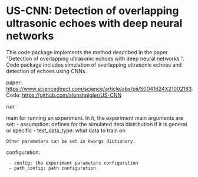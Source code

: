 <meta name="google-site-verification" content="FJJsOvNIncYaSRIiRjRr1NVSGaEFbwiMKFWWsgKC_KQ" />

# US-CNN: Detection of overlapping ultrasonic echoes with deep neural networks

This code package implements the method described in the paper "Detection of overlapping ultrasonic echoes with deep neural networks
". Code package includes simulation of overlapping ultrasonic echoes and detection of echoes using CNNs.

paper: https://www.sciencedirect.com/science/article/abs/pii/S0041624X21002183
Code: https://github.com/alonshpigler/US-CNN

run:

main for running an experiment.   In it, the experiment main arguments are set:
    - assumption: defines for the simulated data distribution if it is general or specific
    - test_data_type: what data to train on

    Other parameters can be set in kwargs dictionary.


configuration:

     - config: the experiment parameters configuration
     - path_config: path configuration

